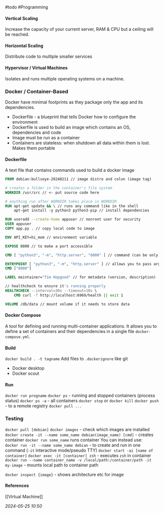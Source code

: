 #todo #Programming 
#### Vertical Scaling
Increase the capacity of your current server, RAM & CPU but a ceiling will be reached.
#### Horizontal Scaling
Distribute code to multiple smaller services
#### Hypervisor / Virtual Machines
Isolates and runs multiple operating systems on a machine.
### Docker / Container-Based
Docker have minimal footprints as they package only the app and its dependencies.
- Dockerfile - a blueprint that tells Docker how to configure the environment
- Dockerfile is used to build an image which contains an OS, dependencies and code
- Image must be run as a container
- Containers are stateless: when shutdown all data within them is lost. Makes them portable

#### Dockerfile
A text file that contains commands used to build a docker image
```dockerfile
FROM debian:bullseye-20240211 // image distro and colon (image tag)

# creates a folder in the container's file system
WORKDIR /usr/src // <- put source code here

# anything run after WORKDIR takes place in WORKDIR
RUN apt-get update && \ // runs any command like in the shell
	apt-get install -y python3 python3-pip // install dependencies

RUN useradd --create-home appuser // nonroot user for security
USER appuser
COPY app.py . // copy local code to image

ENV API_KEY=hi_mom // environment variable

EXPOSE 8000 // to make a port accessible

CMD [ "python3", "-m", "http.server", "8000" ] // command (can be only one)

ENTRYPOINT [ "python3", "-m", "http.server" ] // allows you to pass arguments to the command when run
CMD ["8000"]

LABEL maintainer="Tim Hopgood" // for metadata (version, description)

// healthcheck to ensure it's running properly
HEALTHCHECK --interval=30s --timeout=10s \
	CMD curl -f http://localhost:6969/health || exit 1

VOLUME /db/data // mount volume if it needs to store data
```
#### Docker Compose
A tool for defining and running multi-container  applications. It allows you to define a set of containers and their dependencies in a single file `docker-compose.yml`.

#### Build
`docker build . -t tagname`
Add files to `.dockerignore` like git

- Docker desktop
- Docker scout
#### Run
`docker run progname`
`docker ps` - running and stopped containers (process status)
`docker ps -a` - all containers
`docker stop` or `docker kill`
`docker push` - to a remote registry
`docker pull ...`

### Testing
`docker pull [debian]`
`docker images` - check which images are installed
`docker create -it --name some_name debian(image_name) [cmd]` - creates container
`docker run some_name` runs container
You can instead use:  
`docker run -it --name some_name debian` - to create and run in one command (`-it` interactive mode/pseudo TTY)
`docker start -ai [name of container]`
`docker exec -it [container] zsh` - executes `zsh` in container
`docker run --name container_name -v /local/path:/container/path -it my-image` - mounts local path to container path 

`docker inspect {image}` - shows architecture etc for image

#### References

[[Virtual Machine]]

_2024-05-25 10:50_